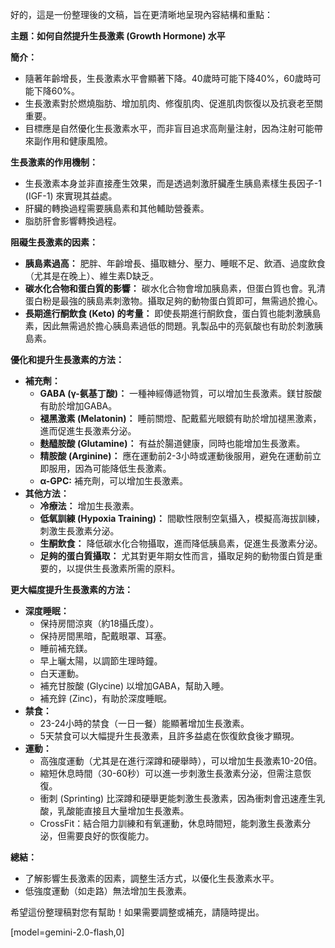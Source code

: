 好的，這是一份整理後的文稿，旨在更清晰地呈現內容結構和重點：

**主題：如何自然提升生長激素 (Growth Hormone) 水平**

**簡介：**

*   隨著年齡增長，生長激素水平會顯著下降。40歲時可能下降40%，60歲時可能下降60%。
*   生長激素對於燃燒脂肪、增加肌肉、修復肌肉、促進肌肉恢復以及抗衰老至關重要。
*   目標應是自然優化生長激素水平，而非盲目追求高劑量注射，因為注射可能帶來副作用和健康風險。

**生長激素的作用機制：**

*   生長激素本身並非直接產生效果，而是透過刺激肝臟產生胰島素樣生長因子-1 (IGF-1) 來實現其益處。
*   肝臟的轉換過程需要胰島素和其他輔助營養素。
*   脂肪肝會影響轉換過程。

**阻礙生長激素的因素：**

*   **胰島素過高：** 肥胖、年齡增長、攝取糖分、壓力、睡眠不足、飲酒、過度飲食（尤其是在晚上）、維生素D缺乏。
*   **碳水化合物和蛋白質的影響：** 碳水化合物會增加胰島素，但蛋白質也會。乳清蛋白粉是最強的胰島素刺激物。攝取足夠的動物蛋白質即可，無需過於擔心。
*   **長期進行酮飲食 (Keto) 的考量：** 即使長期進行酮飲食，蛋白質也能刺激胰島素，因此無需過於擔心胰島素過低的問題。乳製品中的亮氨酸也有助於刺激胰島素。

**優化和提升生長激素的方法：**

*   **補充劑：**
    *   **GABA (γ-氨基丁酸)：** 一種神經傳遞物質，可以增加生長激素。鎂甘胺酸有助於增加GABA。
    *   **褪黑激素 (Melatonin)：** 睡前關燈、配戴藍光眼鏡有助於增加褪黑激素，進而促進生長激素分泌。
    *   **麩醯胺酸 (Glutamine)：** 有益於腸道健康，同時也能增加生長激素。
    *   **精胺酸 (Arginine)：** 應在運動前2-3小時或運動後服用，避免在運動前立即服用，因為可能降低生長激素。
    *   **α-GPC:** 補充劑，可以增加生長激素。
*   **其他方法：**
    *   **冷療法：** 增加生長激素。
    *   **低氧訓練 (Hypoxia Training)：** 間歇性限制空氣攝入，模擬高海拔訓練，刺激生長激素分泌。
    *   **生酮飲食：** 降低碳水化合物攝取，進而降低胰島素，促進生長激素分泌。
    *   **足夠的蛋白質攝取：** 尤其對更年期女性而言，攝取足夠的動物蛋白質是重要的，以提供生長激素所需的原料。

**更大幅度提升生長激素的方法：**

*   **深度睡眠：**
    *   保持房間涼爽（約18攝氏度）。
    *   保持房間黑暗，配戴眼罩、耳塞。
    *   睡前補充鎂。
    *   早上曬太陽，以調節生理時鐘。
    *   白天運動。
    *   補充甘胺酸 (Glycine) 以增加GABA，幫助入睡。
    *   補充鋅 (Zinc)，有助於深度睡眠。
*   **禁食：**
    *   23-24小時的禁食（一日一餐）能顯著增加生長激素。
    *   5天禁食可以大幅提升生長激素，且許多益處在恢復飲食後才顯現。
*   **運動：**
    *   高強度運動（尤其是在進行深蹲和硬舉時），可以增加生長激素10-20倍。
    *   縮短休息時間（30-60秒）可以進一步刺激生長激素分泌，但需注意恢復。
    *   衝刺 (Sprinting) 比深蹲和硬舉更能刺激生長激素，因為衝刺會迅速產生乳酸，乳酸能直接且大量增加生長激素。
    *   CrossFit：結合阻力訓練和有氧運動，休息時間短，能刺激生長激素分泌，但需要良好的恢復能力。

**總結：**

*   了解影響生長激素的因素，調整生活方式，以優化生長激素水平。
*   低強度運動（如走路）無法增加生長激素。

希望這份整理稿對您有幫助！如果需要調整或補充，請隨時提出。

[model=gemini-2.0-flash,0]

